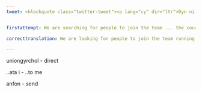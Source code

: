 ```yaml
---
tweet: <blockquote class="twitter-tweet"><p lang="cy" dir="ltr">Dyn ni’n chwilio am bobl i ymuno â’r tîm sy’n cynnal y cŵrs. Os oes diddordeb neu eisiau gwybod mwy plîs anfona neges uniongyrchol ata i.</p>&mdash; Welsh on Duolingo (@Welsh_Duolingo) <a href="https://twitter.com/Welsh_Duolingo/status/1277828780871102464?ref_src=twsrc%5Etfw">June 30, 2020</a></blockquote> <script async src="https://platform.twitter.com/widgets.js" charset="utf-8"></script>


firstattempt: We are searching for people to join the team ... the course. If ... or want to know more, please ... message ... 

correcttranslation: We are looking for people to join the team running the course. If you are interested or want to know more please send me a direct message.

---
```

uniongyrchol - direct

..ata i - ..to me

anfon - send


